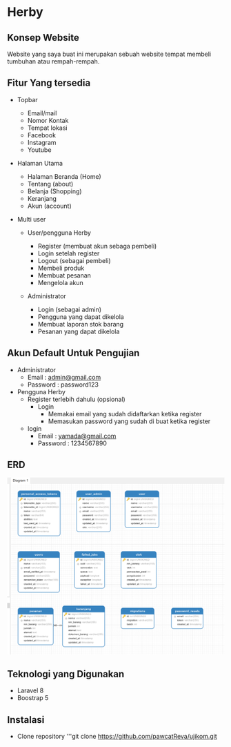 # Herby

## Konsep Website
Website yang saya buat ini merupakan sebuah website tempat membeli tumbuhan atau rempah-rempah.

## Fitur Yang tersedia
- Topbar
   - Email/mail
   - Nomor Kontak
   - Tempat lokasi
   - Facebook
   - Instagram
   - Youtube
- Halaman Utama
   - Halaman Beranda (Home)
   - Tentang (about)
   - Belanja (Shopping)
   - Keranjang
   - Akun (account)

- Multi user
   - User/pengguna Herby
      - Register (membuat akun sebaga pembeli)
      - Login setelah register
      - Logout (sebagai pembeli)
      - Membeli produk
      - Membuat pesanan
      - Mengelola akun
    
  - Administrator
     - Login (sebagai admin)
     - Pengguna yang dapat dikelola
     - Membuat laporan stok barang
     - Pesanan yang dapat dikelola

## Akun Default Untuk Pengujian
- Administrator
     - Email : admin@gmail.com
     - Password : password123
- Pengguna Herby
     - Register terlebih dahulu (opsional)
         - Login
             - Memakai email yang sudah didaftarkan ketika register
             - Memasukan password yang sudah di buat ketika register
     - login
         - Email : yamada@gmail.com
         - Password : 1234567890
## ERD
![Alt text](https://github.com/pawcatReva/ujikom/blob/main/erdujikom.png)

## Teknologi yang Digunakan
  - Laravel 8
  - Boostrap 5

## Instalasi
  - Clone repository
    '''git clone https://github.com/pawcatReva/ujikom.git
